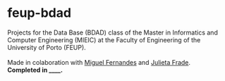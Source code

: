 # feup-bdad
Projects for the Data Base (BDAD) class of the Master in Informatics and Computer Engineering (MIEIC) at the Faculty of Engineering of the University of Porto (FEUP).
<br><br>
Made in colaboration with [Miguel Fernandes](https://github.com/aquelemiguel) and [Julieta Frade](https://github.com/julietafrade97).<br>
**Completed in ____.**
